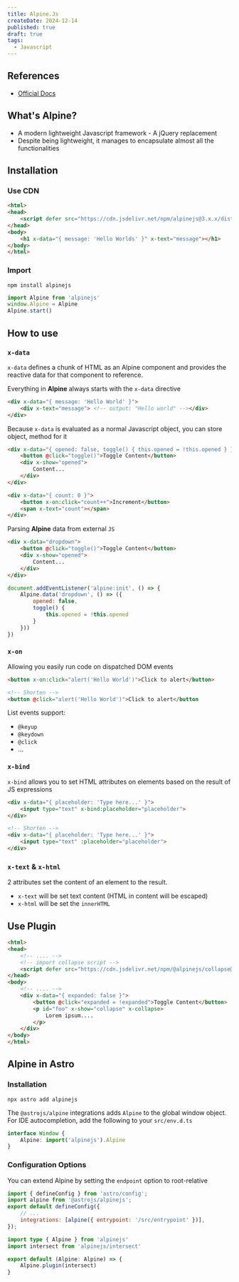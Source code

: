 ```yaml
---
title: Alpine.Js
createDate: 2024-12-14
published: true
draft: true
tags:
  - Javascript
---
```

## References
- [Official Docs](https://alpinejs.dev/start-here)
## What's Alpine?
- A modern lightweight Javascript framework - A jQuery replacement
- Despite being lightweight, it manages to encapsulate almost all the functionalities
## Installation
### Use CDN

```html showLineNumbers title="index.html" ins={3,6}
<html>
<head>
	<script defer src="https://cdn.jsdelivr.net/npm/alpinejs@3.x.x/dist/cdn.min.js"></script>
</head>
<body>
	<h1 x-data="{ message: 'Hello Worlds' }" x-text="message"></h1>
</body>
</html>
```
### Import

```shell
npm install alpinejs
```

```js showLineNumbers title="main.js"
import Alpine from 'alpinejs'
window.Alpine = Alpine
Alpine.start()
```

## How to use
### `x-data`
`x-data` defines a chunk of HTML as an Alpine component and provides the reactive data for that component to reference.

Everything in **Alpine** always starts with the `x-data` directive

```html title="index.html"
<div x-data="{ message: 'Hello World' }">
	<div x-text="message"> <!-- output: "Hello world" --></div>
</div>
```

Because `x-data` is evaluated as a normal Javascript object, you can store object, method for it

```html title="index.html"
<div x-data="{ opened: false, toggle() { this.opened = !this.opened } }">
	<button @click="toggle()">Toggle Content</button>
	<div x-show="opened">
		Content...
	</div>
</div>
```

```html title="index.html"
<div x-data="{ count: 0 }">
	<button x-on:click="count++">Increment</button>
	<span x-text="count"></span>
</div>
```

Parsing **Alpine** data from external `JS` 

```html title="index.html"
<div x-data="dropdown">
	<button @click="toggle()">Toggle Content</button>
	<div x-show="opened">
		Content...
	</div>
</div>
```

```js title="main.js"
document.addEventListener('alpine:init', () => {
	Alpine.data('dropdown', () => ({
		opened: false,
		toggle() {
			this.opened = !this.opened
		}
	}))
})
```

### `x-on`

Allowing you easily run code on dispatched DOM events

```html
<button x-on:click="alert('Hello World')">Click to alert</button>

<!-- Shorten -->
<button @click="alert('Hello World')">Click to alert</button
```

List events support:
- `@keyup`
- `@keydown`
- `@click`
- ...
### `x-bind`

`x-bind` allows you to set HTML attributes on elements based on the result of JS expressions

```html
<div x-data="{ placeholder: 'Type here...' }">
	<input type="text" x-bind:placeholder="placeholder">
</div>

<!-- Shorten -->
<div x-data="{ placeholder: 'Type here...' }">
	<input type="text" :placeholder="placeholder">
</div>
```

### `x-text` & `x-html`

2 attributes set the content of an element to the result. 
- `x-text` will be set text content (HTML in content will be escaped)
- `x-html` will be set the `innerHTML`
## Use Plugin

```html showLineNumbers title="index.html" ins={5, 9-14}
<html>
<head>
	<!-- .... -->
	<!-- import collapse script -->
	<script defer src="https://cdn.jsdelivr.net/npm/@alpinejs/collapse@3.x.x/dist/cdn.min.js"></script>
</head>
<body>
	<!-- .... -->
	<div x-data="{ expanded: false }">
		<button @click="expanded = !expanded">Toggle Content</button>
		<p id="foo" x-show="collapse" x-collapse>
			Lorem ipsum....
		</p>
	</div>
</body>
</html>
```

## Alpine in Astro
### Installation

```shell
npx astro add alpinejs
```

The `@astrojs/alpine` integrations adds `Alpine` to the global window object. For IDE autocompletion, add the following to your `src/env.d.ts`

```ts title="src/env.d.ts"
interface Window {
	Alpine: import('alpinejs').Alpine
}
```

### Configuration Options
You can extend Alpine by setting the `endpoint` option to root-relative

```js title=astro.config.mjs ins={5}
import { defineConfig } from 'astro/config';
import alpine from '@astrojs/alpinejs';
export default defineConfig({
	// ...
	integrations: [alpine({ entrypoint: '/src/entrypoint' })],
});
```

```ts title="src/entrypoint.ts"
import type { Alpine } from 'alpinejs'
import intersect from 'alpinejs/intersect'

export default (Alpine: Alpine) => {
	Alpine.plugin(intersect)
}
```
